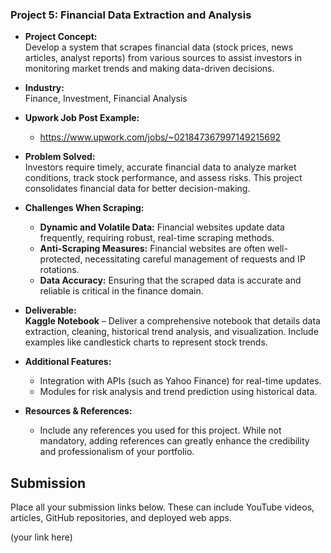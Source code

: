### **Project 5: Financial Data Extraction and Analysis**

- **Project Concept:**  
  Develop a system that scrapes financial data (stock prices, news articles, analyst reports) from various sources to assist investors in monitoring market trends and making data-driven decisions.

- **Industry:**  
  Finance, Investment, Financial Analysis

- **Upwork Job Post Example:**  
  - https://www.upwork.com/jobs/~021847367997149215692

- **Problem Solved:**  
  Investors require timely, accurate financial data to analyze market conditions, track stock performance, and assess risks. This project consolidates financial data for better decision-making.

- **Challenges When Scraping:**  
  - **Dynamic and Volatile Data:** Financial websites update data frequently, requiring robust, real-time scraping methods.  
  - **Anti-Scraping Measures:** Financial websites are often well-protected, necessitating careful management of requests and IP rotations.  
  - **Data Accuracy:** Ensuring that the scraped data is accurate and reliable is critical in the finance domain.

- **Deliverable:**  
  **Kaggle Notebook** – Deliver a comprehensive notebook that details data extraction, cleaning, historical trend analysis, and visualization. Include examples like candlestick charts to represent stock trends.

- **Additional Features:**  
  - Integration with APIs (such as Yahoo Finance) for real-time updates.  
  - Modules for risk analysis and trend prediction using historical data.

- **Resources & References:**  
    - Include any references you used for this project. While not mandatory, adding references can greatly enhance the credibility and professionalism of your portfolio.

## Submission
Place all your submission links below. These can include YouTube videos, articles, GitHub repositories, and deployed web apps.

(your link here)